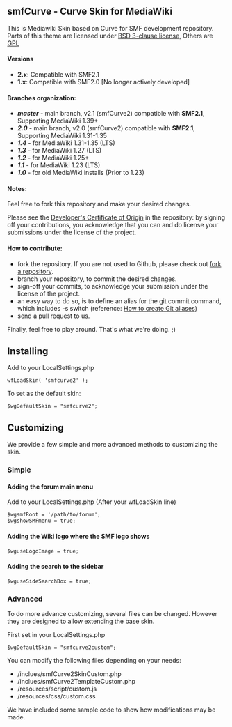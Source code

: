 ## smfCurve - Curve Skin for MediaWiki
This is Mediawiki Skin based on Curve for SMF development repository.
Parts of this theme are licensed under [BSD 3-clause license](https://www.opensource.org/licenses/BSD-3-Clause), Others are [GPL](https://www.gnu.org/copyleft/gpl.html)

#### Versions
* **2.x**: Compatible with SMF2.1
* **1.x**: Compatible with SMF2.0 [No longer actively developed]

#### Branches organization:
* ***master*** - main branch, v2.1 (smfCurve2) compatible with **SMF2.1**, Supporting MediaWiki 1.39+
* ***2.0*** - main branch, v2.0 (smfCurve2) compatible with **SMF2.1**, Supporting MediaWiki 1.31-1.35
* ***1.4*** - for MediaWiki 1.31-1.35 (LTS)
* ***1.3*** - for MediaWiki 1.27 (LTS)
* ***1.2*** - for MediaWiki 1.25+
* ***1.1*** - for MediaWiki 1.23 (LTS)
* ***1.0*** - for old MediaWiki installs (Prior to 1.23)

#### Notes:
Feel free to fork this repository and make your desired changes.

Please see the [Developer's Certificate of Origin](https://github.com/SimpleMachines/smfcurve/blob/master/DCO.txt) in the repository:
by signing off your contributions, you acknowledge that you can and do license your submissions under the license of the project.

#### How to contribute:
* fork the repository. If you are not used to Github, please check out [fork a repository](http://help.github.com/fork-a-repo).
* branch your repository, to commit the desired changes.
* sign-off your commits, to acknowledge your submission under the license of the project.
* an easy way to do so, is to define an alias for the git commit command, which includes -s switch (reference: [How to create Git aliases](https://githacks.com/post/1168909216/how-to-create-git-aliases))
* send a pull request to us.

Finally, feel free to play around. That's what we're doing. ;)

## Installing
Add to your LocalSettings.php
```
wfLoadSkin( 'smfcurve2' );
```

To set as the default skin:
```
$wgDefaultSkin = "smfcurve2";
```

## Customizing
We provide a few simple and more advanced methods to customizing the skin.

### Simple

#### Adding the forum main menu
Add to your LocalSettings.php (After your wfLoadSkin line)
```
$wgsmfRoot = '/path/to/forum';
$wgshowSMFmenu = true;
```

#### Adding the Wiki logo where the SMF logo shows
```
$wguseLogoImage = true;
```

#### Adding the search to the sidebar
```
$wguseSideSearchBox = true;
```

### Advanced
To do more advance customizing, several files can be changed.  However they are designed to allow extending the base skin.

First set in your LocalSettings.php
```
$wgDefaultSkin = "smfcurve2custom";
```

You can modify the following files depending on your needs:
- /inclues/smfCurve2SkinCustom.php
- /inclues/smfCurve2TemplateCustom.php
- /resources/script/custom.js
- /resources/css/custom.css

We have included some sample code to show how modifications may be made.